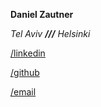**Daniel Zautner**

*Tel Aviv **///** Helsinki*

[/linkedin](http://linkedin.com/dzautner)

[/github](http://github.com/dzautner)

[/email](mailto:dzautner@gmail.com)